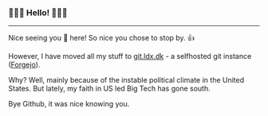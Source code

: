 ### 👋👋👋 Hello! 👋👋👋

***

Nice seeing you 🫵 here! So nice you chose to stop by. 👍

However, I have moved all my stuff to [git.ldx.dk](https://git.ldx.dk/bs) - a selfhosted git instance ([Forgejo](https://forgejo.org)).

Why? Well, mainly because of the instable political climate in the United States. But lately, my faith in US led Big Tech has gone south.

Bye Github, it was nice knowing you.
